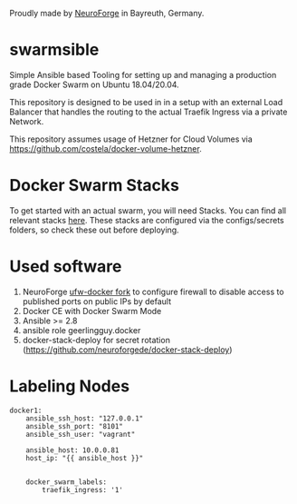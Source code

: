 Proudly made by [NeuroForge](https://neuroforge.de/) in Bayreuth, Germany.

# swarmsible

Simple Ansible based Tooling for setting up and managing a production grade Docker Swarm on Ubuntu 18.04/20.04.

This repository is designed to be used in in a setup with an external Load Balancer that handles the routing
to the actual Traefik Ingress via a private Network.

This repository assumes usage of Hetzner for Cloud Volumes via https://github.com/costela/docker-volume-hetzner.

# Docker Swarm Stacks

To get started with an actual swarm, you will need Stacks. You can find all relevant stacks [here](./environments/example/example-swarm/stacks).
These stacks are configured via the configs/secrets folders, so check these out before deploying.

# Used software

1. NeuroForge [ufw-docker fork](https://github.com/neuroforgede/ufw-docker) to configure firewall to disable access to published ports on public IPs by default
2. Docker CE with Docker Swarm Mode
3. Ansible >= 2.8
4. ansible role geerlingguy.docker
5. docker-stack-deploy for secret rotation (https://github.com/neuroforgede/docker-stack-deploy)

# Labeling Nodes

```
docker1:
    ansible_ssh_host: "127.0.0.1"
    ansible_ssh_port: "8101"
    ansible_ssh_user: "vagrant"

    ansible_host: 10.0.0.81
    host_ip: "{{ ansible_host }}"


    docker_swarm_labels:
        traefik_ingress: '1'
```
